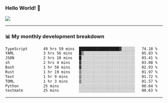 ### Hello World! 👋

<a>
  <img align="center" src="https://github-readme-stats.vercel.app/api?username=megatunger&count_private=true&include_all_commits=true&bg_color=30,56CCF2,2F80ED&title_color=fff&text_color=fff" />
</a>

------
### 📊 My monthly development breakdown

<!--START_SECTION:waka-->

```txt
TypeScript       49 hrs 59 mins  ██████████████████▓░░░░░░   74.10 %
YAML             3 hrs 56 mins   █▒░░░░░░░░░░░░░░░░░░░░░░░   05.83 %
JSON             2 hrs 18 mins   █░░░░░░░░░░░░░░░░░░░░░░░░   03.41 %
sh               2 hrs 4 mins    ▓░░░░░░░░░░░░░░░░░░░░░░░░   03.08 %
Bash             1 hr 58 mins    ▓░░░░░░░░░░░░░░░░░░░░░░░░   02.93 %
Rust             1 hr 19 mins    ▒░░░░░░░░░░░░░░░░░░░░░░░░   01.97 %
Text             1 hr 9 mins     ▒░░░░░░░░░░░░░░░░░░░░░░░░   01.72 %
TOML             1 hr 3 mins     ▒░░░░░░░░░░░░░░░░░░░░░░░░   01.57 %
Python           25 mins         ░░░░░░░░░░░░░░░░░░░░░░░░░   00.64 %
textmate         25 mins         ░░░░░░░░░░░░░░░░░░░░░░░░░   00.63 %
```

<!--END_SECTION:waka-->

------
